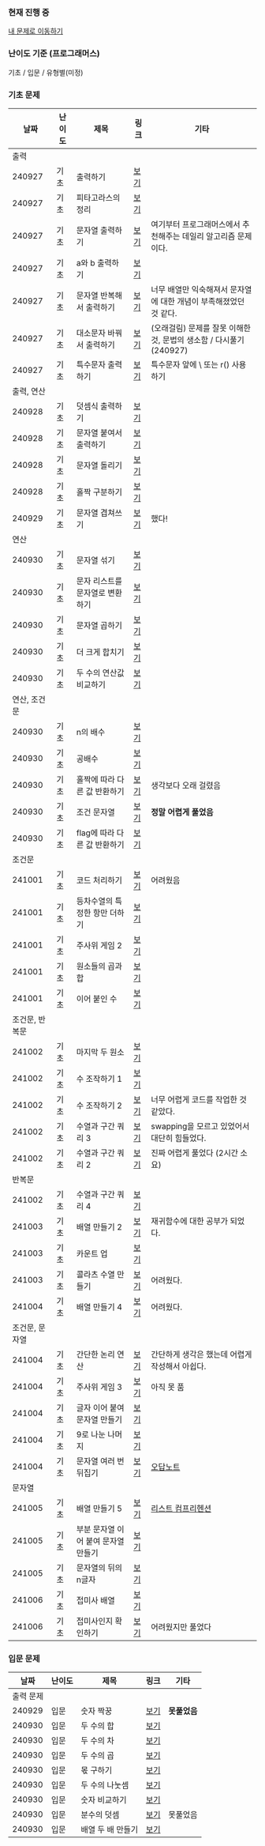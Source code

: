 ### 현재 진행 중
[내 문제로 이동하기](https://school.programmers.co.kr/learn/challenges/training?order=acceptance_desc)


### 난이도 기준 (프로그래머스)
기초 / 입문 / 유형별(미정)


### 기초 문제
| 날짜 | 난이도 | 제목 | 링크 | 기타 |
|------|--------|------|------|------|
|출력| | | | |
| 240927 | 기초 | 출력하기 | [보기](https://school.programmers.co.kr/learn/courses/30/lessons/250133)|  |
| 240927 | 기초 | 피타고라스의 정리 | [보기](https://school.programmers.co.kr/learn/courses/30/lessons/250132)|  |
| 240927 | 기초 | 문자열 출력하기 | [보기](https://school.programmers.co.kr/learn/courses/30/lessons/181952)| 여기부터 프로그래머스에서 추천해주는 데일리 알고리즘 문제이다. |
| 240927 | 기초 | a와 b 출력하기 | [보기](https://school.programmers.co.kr/learn/courses/30/lessons/181951)|  |
| 240927 | 기초 | 문자열 반복해서 출력하기 | [보기](https://school.programmers.co.kr/learn/courses/30/lessons/181950)| 너무 배열만 익숙해져서 문자열에 대한 개념이 부족해졌었던 것 같다. |
| 240927 | 기초 | 대소문자 바꿔서 출력하기 | [보기](https://school.programmers.co.kr/learn/courses/30/lessons/181949)| (오래걸림) 문제를 잘못 이해한 것, 문법의 생소함 / 다시풀기(240927) |
| 240927 | 기초 | 특수문자 출력하기 | [보기](https://school.programmers.co.kr/learn/courses/30/lessons/181948)| 특수문자 앞에 \ 또는 r() 사용하기 |
|출력, 연산| | | | |
| 240928 | 기초 | 덧셈식 출력하기 | [보기](https://school.programmers.co.kr/learn/courses/30/lessons/181947)|  |
| 240928 | 기초 | 문자열 붙여서 출력하기 | [보기](https://school.programmers.co.kr/learn/courses/30/lessons/181946)|  |
| 240928 | 기초 | 문자열 돌리기 | [보기](https://school.programmers.co.kr/learn/courses/30/lessons/181945)|  |
| 240928 | 기초 | 홀짝 구분하기 | [보기](https://school.programmers.co.kr/learn/courses/30/lessons/181944)| |
| 240929 | 기초 | 문자열 겹쳐쓰기 | [보기](https://school.programmers.co.kr/learn/courses/30/lessons/181943)| 했다! |
|연산| | | | |
| 240930 | 기초 | 문자열 섞기 | [보기](https://school.programmers.co.kr/learn/courses/30/lessons/181942)|  |
| 240930 | 기초 | 문자 리스트를 문자열로 변환하기 | [보기](https://school.programmers.co.kr/learn/courses/30/lessons/181941)|  |
| 240930 | 기초 | 문자열 곱하기 | [보기](https://school.programmers.co.kr/learn/courses/30/lessons/181940)|  |
| 240930 | 기초 | 더 크게 합치기 | [보기](https://school.programmers.co.kr/learn/courses/30/lessons/181939)|  |
| 240930 | 기초 | 두 수의 연산값 비교하기 | [보기](https://school.programmers.co.kr/learn/courses/30/lessons/181938)|  |
|연산, 조건문| | | | |
| 240930 | 기초 | n의 배수 | [보기](https://school.programmers.co.kr/learn/courses/30/lessons/181937)|  |
| 240930 | 기초 | 공배수 | [보기](https://school.programmers.co.kr/learn/courses/30/lessons/181936)|  |
| 240930 | 기초 | 홀짝에 따라 다른 값 반환하기 | [보기](https://school.programmers.co.kr/learn/courses/30/lessons/181935)| 생각보다 오래 걸렸음 |
| 240930 | 기초 | 조건 문자열 | [보기](https://school.programmers.co.kr/learn/courses/30/lessons/181934)| **정말 어렵게 풀었음** |
| 240930 | 기초 | flag에 따라 다른 값 반환하기 | [보기](https://school.programmers.co.kr/learn/courses/30/lessons/181933)|  |
|조건문| | | | |
| 241001 | 기초 | 코드 처리하기 | [보기](https://school.programmers.co.kr/learn/courses/30/lessons/181932)| 어려웠음 | 
| 241001 | 기초 | 등차수열의 특정한 항만 더하기 | [보기](https://school.programmers.co.kr/learn/courses/30/lessons/181931)|  | 
| 241001 | 기초 | 주사위 게임 2 | [보기](https://school.programmers.co.kr/learn/courses/30/lessons/181930)|  |
| 241001 | 기초 | 원소들의 곱과 합 | [보기](https://school.programmers.co.kr/learn/courses/30/lessons/181929)|  | 
| 241001 | 기초 | 이어 붙인 수 | [보기](https://school.programmers.co.kr/learn/courses/30/lessons/181928)|  | 
|조건문, 반복문| | | | |
| 241002 | 기초 | 마지막 두 원소 | [보기](https://school.programmers.co.kr/learn/courses/30/lessons/181927)|  | 
| 241002 | 기초 | 수 조작하기 1 | [보기](https://school.programmers.co.kr/learn/courses/30/lessons/181926)|  | 
| 241002 | 기초 | 수 조작하기 2 | [보기](https://school.programmers.co.kr/learn/courses/30/lessons/181925)| 너무 어렵게 코드를 작업한 것 같았다. | 
| 241002 | 기초 | 수열과 구간 쿼리 3 | [보기](https://school.programmers.co.kr/learn/courses/30/lessons/181924)| swapping을 모르고 있었어서 대단히 힘들었다. | 
| 241002 | 기초 | 수열과 구간 쿼리 2 | [보기](https://school.programmers.co.kr/learn/courses/30/lessons/181923)| 진짜 어렵게 풀었다 (2시간 소요) | 
|반복문| | | | |
| 241002 | 기초 | 수열과 구간 쿼리 4 | [보기](https://school.programmers.co.kr/learn/courses/30/lessons/181922)|  | 
| 241003 | 기초 | 배열 만들기 2 | [보기](https://school.programmers.co.kr/learn/courses/30/lessons/181921)| 재귀함수에 대한 공부가 되었다. | 
| 241003 | 기초 | 카운트 업 | [보기](https://school.programmers.co.kr/learn/courses/30/lessons/181920)|  | 
| 241003 | 기초 | 콜라츠 수열 만들기 | [보기](https://school.programmers.co.kr/learn/courses/30/lessons/181919)| 어려웠다. | 
| 241004 | 기초 | 배열 만들기 4 | [보기](https://school.programmers.co.kr/learn/courses/30/lessons/181918)| 어려웠다. | 
|조건문, 문자열| | | | |
| 241004 | 기초 | 간단한 논리 연산 | [보기](https://school.programmers.co.kr/learn/courses/30/lessons/181917)| 간단하게 생각은 했는데 어렵게 작성해서 아쉽다. | 
| 241004 | 기초 | 주사위 게임 3 | [보기](https://school.programmers.co.kr/learn/courses/30/lessons/181916)| 아직 못 품 |
| 241004 | 기초 | 글자 이어 붙여 문자열 만들기 | [보기](https://school.programmers.co.kr/learn/courses/30/lessons/181915)|  | 
| 241004 | 기초 | 9로 나눈 나머지 | [보기](https://school.programmers.co.kr/learn/courses/30/lessons/181914)| | 
| 241004 | 기초 | 문자열 여러 번 뒤집기 | [보기](https://school.programmers.co.kr/learn/courses/30/lessons/181913)| [오답노트](./wrongNotes/문자열_뒤집기.md) | 
|문자열| | | | |
| 241005 | 기초 | 배열 만들기 5 | [보기](https://school.programmers.co.kr/learn/courses/30/lessons/181912)| [리스트 컴프리헨션](./wrongNotes/리스트_컴프리헨션.md) | 
| 241005 | 기초 | 부분 문자열 이어 붙여 문자열 만들기 | [보기](https://school.programmers.co.kr/learn/courses/30/lessons/181911)| | 
| 241005 | 기초 | 문자열의 뒤의 n글자 | [보기](https://school.programmers.co.kr/learn/courses/30/lessons/181910)| | 
| 241006 | 기초 | 접미사 배열 | [보기](https://school.programmers.co.kr/learn/courses/30/lessons/181909)| | 
| 241006 | 기초 | 접미사인지 확인하기 | [보기](https://school.programmers.co.kr/learn/courses/30/lessons/181908)| 어려웠지만 풀었다 | 









### 입문 문제
| 날짜 | 난이도 | 제목 | 링크 | 기타 |
|------|--------|------|------|------|
|출력 문제| | | | |
| 240929 | 입문 | 숫자 짝꿍 | [보기](https://school.programmers.co.kr/learn/courses/30/lessons/131128)| **못풀었음** |
| 240930 | 입문 | 두 수의 합 | [보기](https://school.programmers.co.kr/learn/courses/30/lessons/120802)|  | 
| 240930 | 입문 | 두 수의 차 | [보기](https://school.programmers.co.kr/learn/courses/30/lessons/120803)|  | 
| 240930 | 입문 | 두 수의 곱 | [보기](https://school.programmers.co.kr/learn/courses/30/lessons/120804)|  | 
| 240930 | 입문 | 몫 구하기 | [보기](https://school.programmers.co.kr/learn/courses/30/lessons/120805)|  | 
| 240930 | 입문 | 두 수의 나눗셈 | [보기](https://school.programmers.co.kr/learn/courses/30/lessons/120806)|  | 
| 240930 | 입문 | 숫자 비교하기 | [보기](https://school.programmers.co.kr/learn/courses/30/lessons/120807)|  | 
| 240930 | 입문 | 분수의 덧셈 | [보기](https://school.programmers.co.kr/learn/courses/30/lessons/120808)| 못풀었음 | 
| 240930 | 입문 | 배열 두 배 만들기 | [보기](https://school.programmers.co.kr/learn/courses/30/lessons/120809)|  | 


<!-- 
| 241002 | 기초 | 제목 | [보기](#)|  | 
| 241003 | 기초 | 제목 | [보기](#)|  | 
| 241004 | 기초 | 제목 | [보기](#)|  | 
| 241005 | 기초 | 제목 | [보기](#)|  | 
| 241006 | 기초 | 제목 | [보기](#)|  | 
| 241007 | 기초 | 제목 | [보기](#)|  | 
| 241008 | 기초 | 제목 | [보기](#)|  | 
-->


